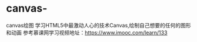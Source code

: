 # canvas-
canvas绘图
学习HTML5中最激动人心的技术Canvas,绘制自己想要的任何的图形和动画
参考慕课网学习视频地址：https://www.imooc.com/learn/133
